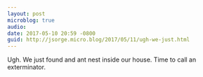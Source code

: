 ```yaml
---
layout: post
microblog: true
audio: 
date: 2017-05-10 20:59 -0800
guid: http://jsorge.micro.blog/2017/05/11/ugh-we-just.html
---
```

Ugh. We just found and ant nest inside our house. Time to call an exterminator.
